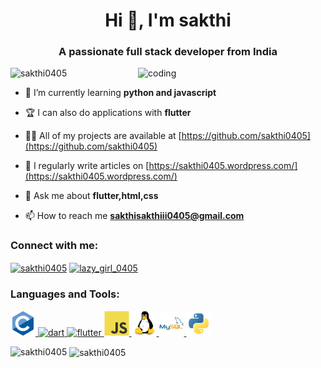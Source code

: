<h1 align="center">Hi 👋, I'm sakthi</h1>
<h3 align="center">A passionate full stack developer from India</h3>
<img align="right" alt="coding" width="300" src="https://c.tenor.com/PP9v7VIs6R4AAAAd/scaler-create-impact.gif">

<p align="left"> <img src="https://komarev.com/ghpvc/?username=sakthi0405&label=Profile%20views&color=0e75b6&style=flat" alt="sakthi0405" /> </p>

- 🌱 I’m currently learning **python and javascript**

- 🏆 I can also do applications with **flutter**

- 👨‍💻 All of my projects are available at [https://github.com/sakthi0405](https://github.com/sakthi0405)

- 📝 I regularly write articles on [https://sakthi0405.wordpress.com/](https://sakthi0405.wordpress.com/)

- 💬 Ask me about **flutter,html,css**

- 📫 How to reach me **sakthisakthiii0405@gmail.com**

<h3 align="left">Connect with me:</h3>
<p align="left">
<a href="https://linkedin.com/in/sakthi0405" target="blank"><img align="center" src="https://raw.githubusercontent.com/rahuldkjain/github-profile-readme-generator/master/src/images/icons/Social/linked-in-alt.svg" alt="sakthi0405" height="30" width="40" /></a>
<a href="https://instagram.com/lazy_girl_0405" target="blank"><img align="center" src="https://raw.githubusercontent.com/rahuldkjain/github-profile-readme-generator/master/src/images/icons/Social/instagram.svg" alt="lazy_girl_0405" height="30" width="40" /></a>
</p>

<h3 align="left">Languages and Tools:</h3>
<p align="left"> <a href="https://www.cprogramming.com/" target="_blank" rel="noreferrer"> <img src="https://raw.githubusercontent.com/devicons/devicon/master/icons/c/c-original.svg" alt="c" width="40" height="40"/> </a> <a href="https://dart.dev" target="_blank" rel="noreferrer"> <img src="https://www.vectorlogo.zone/logos/dartlang/dartlang-icon.svg" alt="dart" width="40" height="40"/> </a> <a href="https://flutter.dev" target="_blank" rel="noreferrer"> <img src="https://www.vectorlogo.zone/logos/flutterio/flutterio-icon.svg" alt="flutter" width="40" height="40"/> </a> <a href="https://developer.mozilla.org/en-US/docs/Web/JavaScript" target="_blank" rel="noreferrer"> <img src="https://raw.githubusercontent.com/devicons/devicon/master/icons/javascript/javascript-original.svg" alt="javascript" width="40" height="40"/> </a> <a href="https://www.linux.org/" target="_blank" rel="noreferrer"> <img src="https://raw.githubusercontent.com/devicons/devicon/master/icons/linux/linux-original.svg" alt="linux" width="40" height="40"/> </a> <a href="https://www.mysql.com/" target="_blank" rel="noreferrer"> <img src="https://raw.githubusercontent.com/devicons/devicon/master/icons/mysql/mysql-original-wordmark.svg" alt="mysql" width="40" height="40"/> </a> <a href="https://www.python.org" target="_blank" rel="noreferrer"> <img src="https://raw.githubusercontent.com/devicons/devicon/master/icons/python/python-original.svg" alt="python" width="40" height="40"/> </a> </p>

<p><img align="left" src="https://github-readme-stats.vercel.app/api/top-langs?username=sakthi0405&show_icons=true&locale=en&layout=compact" alt="sakthi0405" /></p>

<p>&nbsp;<img align="center" src="https://github-readme-stats.vercel.app/api?username=sakthi0405&show_icons=true&locale=en" alt="sakthi0405" /></p>
